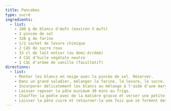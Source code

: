 ```yaml
---
title: Pancakes
type: sucré
ingredients:
  - list:
    - 180 g de blancs d'œufs (environ 5 œufs)
    - 1 pincée de sel
    - 320 g de farine
    - 1/2 sachet de levure chimique
    - 2 CàS de sucre roux
    - 33 cl de lait entier (ou demi-écrémé)
    - 4 CàS d'huile végétale neutre
    - 1 CàC d'arôme de vanille (facultatif)
directions:
  - list:
    - Monter les blancs en neige avec la pincée de sel. Réserver.
    - Dans un grand saladier, mélanger la farine, la levure, le sucre. Faire un puit afin d'y incorporer le lait, l'huile et l'arôme de vanille. Bien mélanger à l'aider d'un fouet.
    - Incorporer délicatement les blancs au mélange à l'aide d'une maryse.
    - Laisser reposer la pâte minimum 30 mins au frigo. 
    - Chauffer la poêle avec de la matière grasse et verser une petite louche de pâte.
    - Laisser la pâte cuire et retourner-la une fois que se forment des petites bulles (encore 10 secondes environs).
---
```

